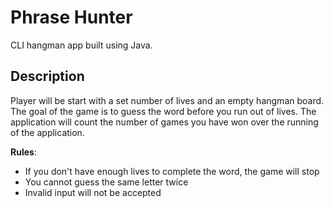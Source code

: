 # Phrase Hunter

CLI hangman app built using Java.

## Description

Player will be start with a set number of lives and an empty hangman board. The goal of the game is to guess the word before you run out of lives. The application will count the number of games you have won over the running of the application.

**Rules**:
- If you don't have enough lives to complete the word, the game will stop
- You cannot guess the same letter twice
- Invalid input will not be accepted

